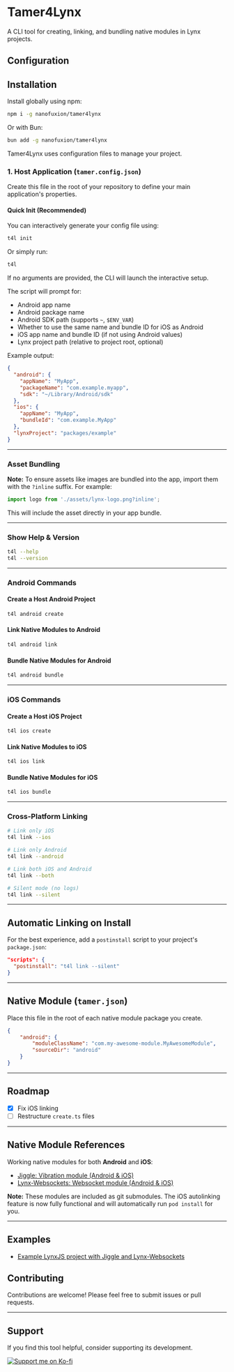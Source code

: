 # Tamer4Lynx

A CLI tool for creating, linking, and bundling native modules in Lynx projects.

## Configuration
## Installation

Install globally using npm:

```bash
npm i -g nanofuxion/tamer4lynx
```

Or with Bun:

```bash
bun add -g nanofuxion/tamer4lynx
```

Tamer4Lynx uses configuration files to manage your project.

### 1. Host Application (`tamer.config.json`)

Create this file in the root of your repository to define your main application's properties.

#### Quick Init (Recommended)

You can interactively generate your config file using:

```bash
t4l init
```
Or simply run:
```bash
t4l
```
If no arguments are provided, the CLI will launch the interactive setup.

The script will prompt for:
- Android app name
- Android package name
- Android SDK path (supports `~`, `$ENV_VAR`)
- Whether to use the same name and bundle ID for iOS as Android
- iOS app name and bundle ID (if not using Android values)
- Lynx project path (relative to project root, optional)

Example output:
```json
{
  "android": {
    "appName": "MyApp",
    "packageName": "com.example.myapp",
    "sdk": "~/Library/Android/sdk"
  },
  "ios": {
    "appName": "MyApp",
    "bundleId": "com.example.MyApp"
  },
  "lynxProject": "packages/example"
}
```

---

### Asset Bundling

**Note:** To ensure assets like images are bundled into the app, import them with the `?inline` suffix. For example:
```js
import logo from './assets/lynx-logo.png?inline';
```
This will include the asset directly in your app bundle.

---

### Show Help & Version

```bash
t4l --help
t4l --version
```

---

### **Android Commands**

#### Create a Host Android Project

```bash
t4l android create
```

#### Link Native Modules to Android

```bash
t4l android link
```

#### Bundle Native Modules for Android

```bash
t4l android bundle
```

---

### **iOS Commands**

#### Create a Host iOS Project

```bash
t4l ios create
```

#### Link Native Modules to iOS

```bash
t4l ios link
```

#### Bundle Native Modules for iOS

```bash
t4l ios bundle
```

---

### **Cross-Platform Linking**

```bash
# Link only iOS
t4l link --ios

# Link only Android
t4l link --android

# Link both iOS and Android
t4l link --both

# Silent mode (no logs)
t4l link --silent
```

---

## Automatic Linking on Install

For the best experience, add a `postinstall` script to your project's `package.json`:

```json
"scripts": {
  "postinstall": "t4l link --silent"
}
```

---

## Native Module (`tamer.json`)

Place this file in the root of each native module package you create.

```json
{
    "android": {
        "moduleClassName": "com.my-awesome-module.MyAwesomeModule",
        "sourceDir": "android"
    }
}
```

---

## Roadmap

* [x] Fix iOS linking
* [ ] Restructure `create.ts` files

---

## Native Module References

Working native modules for both **Android** and **iOS**:

- [Jiggle: Vibration module (Android & iOS)](https://github.com/nanofuxion/jiggle)
- [Lynx-Websockets: Websocket module (Android & iOS)](https://github.com/nanofuxion/lynxwebsockets)

**Note:** These modules are included as git submodules. The iOS autolinking feature is now fully functional and will automatically run `pod install` for you.

---

## Examples

- [Example LynxJS project with Jiggle and Lynx-Websockets](https://github.com/nanofuxion/tamer4lynx/tree/main/packages/example)
## Contributing

Contributions are welcome! Please feel free to submit issues or pull requests.

---

## Support

If you find this tool helpful, consider supporting its development. 

<a href="https://ko-fi.com/nanofuxion"> <img src="https://ko-fi.com/img/githubbutton_sm.svg" alt="Support me on Ko-fi"> </a>